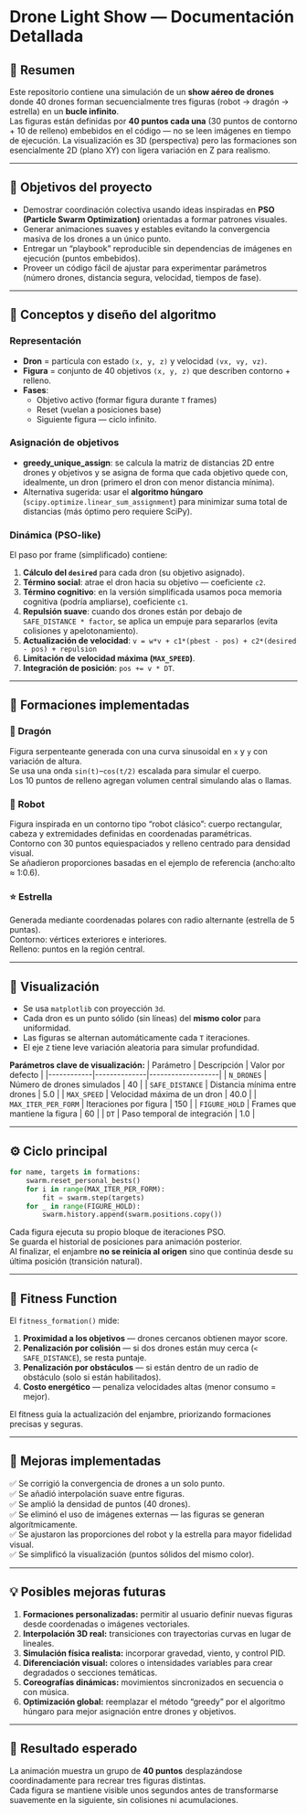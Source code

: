 # Drone Light Show — Documentación Detallada

## 📘 Resumen
Este repositorio contiene una simulación de un **show aéreo de drones** donde 40 drones forman secuencialmente tres figuras (robot → dragón → estrella) en un **bucle infinito**.  
Las figuras están definidas por **40 puntos cada una** (30 puntos de contorno + 10 de relleno) embebidos en el código — no se leen imágenes en tiempo de ejecución. La visualización es 3D (perspectiva) pero las formaciones son esencialmente 2D (plano XY) con ligera variación en Z para realismo.

---

## 🎯 Objetivos del proyecto
- Demostrar coordinación colectiva usando ideas inspiradas en **PSO (Particle Swarm Optimization)** orientadas a formar patrones visuales.  
- Generar animaciones suaves y estables evitando la convergencia masiva de los drones a un único punto.  
- Entregar un “playbook” reproducible sin dependencias de imágenes en ejecución (puntos embebidos).  
- Proveer un código fácil de ajustar para experimentar parámetros (número drones, distancia segura, velocidad, tiempos de fase).

---

## 🧠 Conceptos y diseño del algoritmo

### Representación
- **Dron** = partícula con estado `(x, y, z)` y velocidad `(vx, vy, vz)`.  
- **Figura** = conjunto de 40 objetivos `(x, y, z)` que describen contorno + relleno.  
- **Fases**:  
  - Objetivo activo (formar figura durante `T` frames)  
  - Reset (vuelan a posiciones base)  
  - Siguiente figura — ciclo infinito.

### Asignación de objetivos
- **greedy_unique_assign**: se calcula la matriz de distancias 2D entre drones y objetivos y se asigna de forma que cada objetivo quede con, idealmente, un dron (primero el dron con menor distancia mínima).  
- Alternativa sugerida: usar el **algoritmo húngaro** (`scipy.optimize.linear_sum_assignment`) para minimizar suma total de distancias (más óptimo pero requiere SciPy).

### Dinámica (PSO-like)
El paso por frame (simplificado) contiene:
1. **Cálculo del `desired`** para cada dron (su objetivo asignado).
2. **Término social**: atrae el dron hacia su objetivo — coeficiente `c2`.
3. **Término cognitivo**: en la versión simplificada usamos poca memoria cognitiva (podría ampliarse), coeficiente `c1`.
4. **Repulsión suave**: cuando dos drones están por debajo de `SAFE_DISTANCE * factor`, se aplica un empuje para separarlos (evita colisiones y apelotonamiento).
5. **Actualización de velocidad**: `v = w*v + c1*(pbest - pos) + c2*(desired - pos) + repulsion`
6. **Limitación de velocidad máxima (`MAX_SPEED`)**.
7. **Integración de posición**: `pos += v * DT`.

---

## 🧩 Formaciones implementadas

### 🐉 Dragón
Figura serpenteante generada con una curva sinusoidal en `x` y `y` con variación de altura.  
Se usa una onda `sin(t)`–`cos(t/2)` escalada para simular el cuerpo.  
Los 10 puntos de relleno agregan volumen central simulando alas o llamas.

### 🤖 Robot
Figura inspirada en un contorno tipo “robot clásico”: cuerpo rectangular, cabeza y extremidades definidas en coordenadas paramétricas.  
Contorno con 30 puntos equiespaciados y relleno centrado para densidad visual.  
Se añadieron proporciones basadas en el ejemplo de referencia (ancho:alto ≈ 1:0.6).

### ⭐ Estrella
Generada mediante coordenadas polares con radio alternante (estrella de 5 puntas).  
Contorno: vértices exteriores e interiores.  
Relleno: puntos en la región central.

---

## 🎨 Visualización

- Se usa `matplotlib` con proyección `3d`.  
- Cada dron es un punto sólido (sin líneas) del **mismo color** para uniformidad.  
- Las figuras se alternan automáticamente cada `T` iteraciones.  
- El eje `Z` tiene leve variación aleatoria para simular profundidad.  

**Parámetros clave de visualización:**
| Parámetro | Descripción | Valor por defecto |
|------------|--------------|-------------------|
| `N_DRONES` | Número de drones simulados | 40 |
| `SAFE_DISTANCE` | Distancia mínima entre drones | 5.0 |
| `MAX_SPEED` | Velocidad máxima de un dron | 40.0 |
| `MAX_ITER_PER_FORM` | Iteraciones por figura | 150 |
| `FIGURE_HOLD` | Frames que mantiene la figura | 60 |
| `DT` | Paso temporal de integración | 1.0 |

---

## ⚙️ Ciclo principal

```python
for name, targets in formations:
    swarm.reset_personal_bests()
    for i in range(MAX_ITER_PER_FORM):
        fit = swarm.step(targets)
    for _ in range(FIGURE_HOLD):
        swarm.history.append(swarm.positions.copy())
```

Cada figura ejecuta su propio bloque de iteraciones PSO.  
Se guarda el historial de posiciones para animación posterior.  
Al finalizar, el enjambre **no se reinicia al origen** sino que continúa desde su última posición (transición natural).

---

## 🧮 Fitness Function
El `fitness_formation()` mide:
1. **Proximidad a los objetivos** — drones cercanos obtienen mayor score.  
2. **Penalización por colisión** — si dos drones están muy cerca (`< SAFE_DISTANCE`), se resta puntaje.  
3. **Penalización por obstáculos** — si están dentro de un radio de obstáculo (solo si están habilitados).  
4. **Costo energético** — penaliza velocidades altas (menor consumo = mejor).  

El fitness guía la actualización del enjambre, priorizando formaciones precisas y seguras.


---

## 🚀 Mejoras implementadas
✅ Se corrigió la convergencia de drones a un solo punto.  
✅ Se añadió interpolación suave entre figuras.  
✅ Se amplió la densidad de puntos (40 drones).  
✅ Se eliminó el uso de imágenes externas — las figuras se generan algorítmicamente.  
✅ Se ajustaron las proporciones del robot y la estrella para mayor fidelidad visual.  
✅ Se simplificó la visualización (puntos sólidos del mismo color).  

---

## 💡 Posibles mejoras futuras
1. **Formaciones personalizadas:** permitir al usuario definir nuevas figuras desde coordenadas o imágenes vectoriales.  
2. **Interpolación 3D real:** transiciones con trayectorias curvas en lugar de lineales.  
3. **Simulación física realista:** incorporar gravedad, viento, y control PID.  
4. **Diferenciación visual:** colores o intensidades variables para crear degradados o secciones temáticas.  
5. **Coreografías dinámicas:** movimientos sincronizados en secuencia o con música.  
6. **Optimización global:** reemplazar el método “greedy” por el algoritmo húngaro para mejor asignación entre drones y objetivos.

---

## 🎥 Resultado esperado
La animación muestra un grupo de **40 puntos** desplazándose coordinadamente para recrear tres figuras distintas.  
Cada figura se mantiene visible unos segundos antes de transformarse suavemente en la siguiente, sin colisiones ni acumulaciones.


